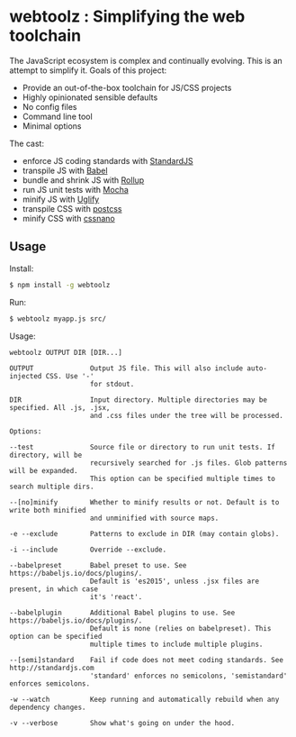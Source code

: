 webtoolz : Simplifying the web toolchain
========================================

The JavaScript ecosystem is complex and continually evolving. This is an attempt to simplify it. Goals of this project:

* Provide an out-of-the-box toolchain for JS/CSS projects
* Highly opinionated sensible defaults
* No config files
* Command line tool
* Minimal options

The cast:

* enforce JS coding standards with [StandardJS](http://standardjs.com/)
* transpile JS with [Babel](https://babeljs.io)
* bundle and shrink JS with [Rollup](http://rollupjs.org)
* run JS unit tests with [Mocha](https://mochajs.org/)
* minify JS with [Uglify](http://lisperator.net/uglifyjs/)
* transpile CSS with [postcss](https://github.com/postcss/postcss)
* minify CSS with [cssnano](http://cssnano.co/)

Usage
-----

Install:

```bash
$ npm install -g webtoolz
```

Run:

```bash
$ webtoolz myapp.js src/
```

Usage:

```
webtoolz OUTPUT DIR [DIR...]

OUTPUT              Output JS file. This will also include auto-injected CSS. Use '-'
                    for stdout.

DIR                 Input directory. Multiple directories may be specified. All .js, .jsx,
                    and .css files under the tree will be processed.

Options:

--test              Source file or directory to run unit tests. If directory, will be
                    recursively searched for .js files. Glob patterns will be expanded.
                    This option can be specified multiple times to search multiple dirs.

--[no]minify        Whether to minify results or not. Default is to write both minified
                    and unminified with source maps.

-e --exclude        Patterns to exclude in DIR (may contain globs).

-i --include        Override --exclude.

--babelpreset       Babel preset to use. See https://babeljs.io/docs/plugins/.
                    Default is 'es2015', unless .jsx files are present, in which case
                    it's 'react'.

--babelplugin       Additional Babel plugins to use. See https://babeljs.io/docs/plugins/.
                    Default is none (relies on babelpreset). This option can be specified
                    multiple times to include multiple plugins.

--[semi]standard    Fail if code does not meet coding standards. See http://standardjs.com
                    'standard' enforces no semicolons, 'semistandard' enforces semicolons.

-w --watch          Keep running and automatically rebuild when any dependency changes.

-v --verbose        Show what's going on under the hood.
```
